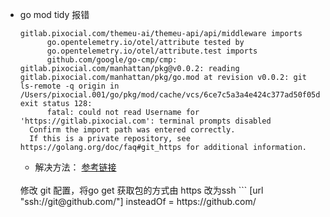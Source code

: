 
* go mod tidy 报错
  ```
  gitlab.pixocial.com/themeu-ai/themeu-api/api/middleware imports
        go.opentelemetry.io/otel/attribute tested by
        go.opentelemetry.io/otel/attribute.test imports
        github.com/google/go-cmp/cmp: gitlab.pixocial.com/manhattan/pkg@v0.0.2: reading gitlab.pixocial.com/manhattan/pkg/go.mod at revision v0.0.2: git ls-remote -q origin in /Users/pixocial.001/go/pkg/mod/cache/vcs/6ce7c5a3a4e424c377ad50f05d932e4a2d7a17634106b8cb4c611371dfb711c9: exit status 128:
        fatal: could not read Username for 'https://gitlab.pixocial.com': terminal prompts disabled
    Confirm the import path was entered correctly.
    If this is a private repository, see https://golang.org/doc/faq#git_https for additional information.
    ```
  
    * 解决方法：
  [参考链接](https://go.dev/doc/faq#git_https)
  <br>
  修改 git 配置，将go get 获取包的方式由 https 改为ssh
    ```
    [url "ssh://git@github.com/"]
	insteadOf = https://github.com/

    ```